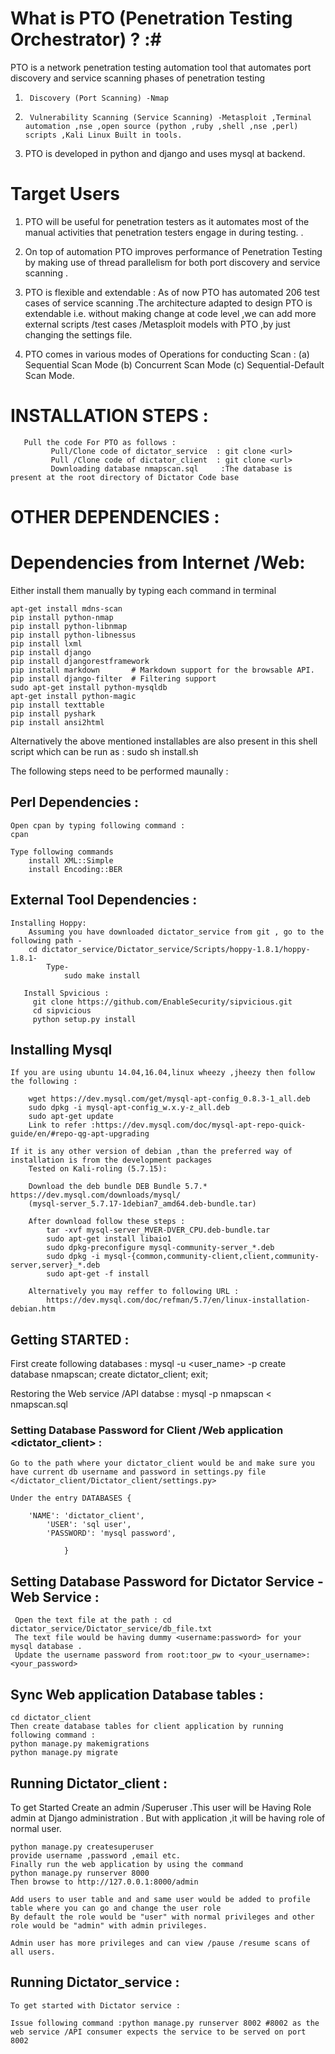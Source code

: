 # What is PTO (Penetration Testing Orchestrator) ? :#
PTO  is a network penetration testing automation tool that automates port discovery and service scanning phases of penetration testing 

1.      Discovery (Port Scanning) -Nmap
2.  	Vulnerability Scanning (Service Scanning) -Metasploit ,Terminal automation ,nse ,open source (python ,ruby ,shell ,nse ,perl) scripts ,Kali Linux Built in tools.
3. 	PTO is developed in python and django and uses mysql at backend.
	
# Target Users #

1.   PTO will be useful for penetration testers as it automates most of the manual activities that penetration testers engage in  during testing. .

2.   On top of automation PTO improves performance of Penetration Testing by making use of thread parallelism for both port discovery and service scanning .

3. PTO is flexible and extendable : As of now PTO has automated 206 test cases of service scanning .The architecture adapted to design PTO is extendable i.e. without making change at code level ,we can add more external scripts /test cases /Metasploit models with PTO ,by just changing the settings file.

4. PTO comes in various modes of Operations for conducting Scan : 
    (a) Sequential Scan Mode
    (b) Concurrent Scan Mode
    (c) Sequential-Default Scan Mode.


# INSTALLATION STEPS : #
       Pull the code For PTO as follows :
             Pull/Clone code of dictator_service  : git clone <url>
             Pull /Clone code of dictator_client  : git clone <url>
             Downloading database nmapscan.sql     :The database is present at the root directory of Dictator Code base

# OTHER DEPENDENCIES : #

# Dependencies from Internet /Web: #

Either install them manually by typing each command in terminal

	apt-get install mdns-scan
	pip install python-nmap
	pip install python-libnmap
	pip install python-libnessus
	pip install lxml
	pip install django
	pip install djangorestframework
	pip install markdown       # Markdown support for the browsable API.
	pip install django-filter  # Filtering support
	sudo apt-get install python-mysqldb
	apt-get install python-magic
	pip install texttable
	pip install pyshark
	pip install ansi2html

Alternatively the above mentioned installables are also present in this shell script which can be run as :
	sudo sh install.sh



The following steps need to be performed maunally :


## Perl Dependencies  : ##

	Open cpan by typing following command :
	cpan

	Type following commands 
		install XML::Simple
		install Encoding::BER

## External Tool Dependencies : ##
	Installing Hoppy:
		Assuming you have downloaded dictator_service from git , go to the following path -
		cd dictator_service/Dictator_service/Scripts/hoppy-1.8.1/hoppy-1.8.1-
			Type-
				sudo make install

       Install Spvicious :
		 git clone https://github.com/EnableSecurity/sipvicious.git
		 cd sipvicious
		 python setup.py install



## Installing Mysql ##

	If you are using ubuntu 14.04,16.04,linux wheezy ,jheezy then follow the following :

		wget https://dev.mysql.com/get/mysql-apt-config_0.8.3-1_all.deb
		sudo dpkg -i mysql-apt-config_w.x.y-z_all.deb
		sudo apt-get update
		Link to refer :https://dev.mysql.com/doc/mysql-apt-repo-quick-guide/en/#repo-qg-apt-upgrading

	If it is any other version of debian ,than the preferred way of installation is from the development packages 
		Tested on Kali-roling (5.7.15):

		Download the deb bundle DEB Bundle 5.7.*  https://dev.mysql.com/downloads/mysql/
		(mysql-server_5.7.17-1debian7_amd64.deb-bundle.tar)

		After download follow these steps :
			tar -xvf mysql-server_MVER-DVER_CPU.deb-bundle.tar
			sudo apt-get install libaio1
			sudo dpkg-preconfigure mysql-community-server_*.deb
			sudo dpkg -i mysql-{common,community-client,client,community-server,server}_*.deb
			sudo apt-get -f install

		Alternatively you may reffer to following URL :
			https://dev.mysql.com/doc/refman/5.7/en/linux-installation-debian.htm



## Getting STARTED : ##

First create following databases :
 mysql -u <user_name> -p <password>
	create database nmapscan;
	create dictator_client;
	exit;

Restoring the Web service /API databse :
	mysql -p  nmapscan < nmapscan.sql 


### Setting Database Password for Client /Web application <dictator_client>  : ###
	Go to the path where your dictator_client would be and make sure you have current db username and password in settings.py file 
	</dictator_client/Dictator_client/settings.py>

	Under the entry DATABASES { 

		'NAME': 'dictator_client',
        	'USER': 'sql user',
        	'PASSWORD': 'mysql password',
        
				}
## Setting Database Password for Dictator Service -Web Service : ##
	 Open the text file at the path : cd dictator_service/Dictator_service/db_file.txt
	 The text file would be having dummy <username:password> for your mysql database .
	 Update the username password from root:toor_pw to <your_username>:<your_password>

## Sync Web application Database tables : ##
	cd dictator_client 
	Then create database tables for client application by running following command :
	python manage.py makemigrations
	python manage.py migrate


## Running Dictator_client : ##

To get Started Create an admin /Superuser .This user will be Having Role admin at Django administration .
But with application ,it will be having role of normal user.
	
	python manage.py createsuperuser
	provide username ,password ,email etc.
	Finally run the web application by using the command 
	python manage.py runserver 8000
	Then browse to http://127.0.0.1:8000/admin 

	Add users to user table and and same user would be added to profile table where you can go and change the user role 
	By default the role would be "user" with normal privileges and other role would be "admin" with admin privileges.
	
	Admin user has more privileges and can view /pause /resume scans of all users.



## Running Dictator_service : ##

	To get started with Dictator service :

	Issue following command :python manage.py runserver 8002 #8002 as the web service /API consumer expects the service to be served on port 8002



